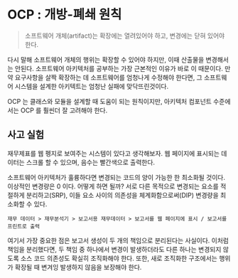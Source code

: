 # OCP : 개방-폐쇄 원칙

> 소프트웨어 개체(artifact)는 확장에는 열려있어야 하고, 변경에는 닫혀 있어야 한다.

다시 말해 소프트웨어 개체의 행위는 확장할 수 있어야 하지만, 이때 산출물을 변경해서는 안된다. 소프트웨어 아키텍처를 공부하는 가장 근본적인 이유가 바로 이 때문이다. 만약 요구사항을 살짝 확장하는 데 소프트웨어를 엄청나게 수정해야 한다면, 그 소프트웨어 시스템을 설계한 아키텍트는 엄청난 실패에 맞닥뜨린것이다.

OCP 는 클래스와 모듈을 설계할 때 도움이 되는 원칙이지만, 아키텍처 컴포넌트 수준에서는 OCP 를 훨씬더 잘 고려해야 한다.

## 사고 실험

재무제표를 웹 펭지로 보여주는 시스템이 있다고 생각해보자. 웹 페이지에 표시되는 데이터는 스크롤 할 수 있으며, 음수는 빨간색으로 출력한다. 

소프트웨어 아키텍처가 훌륭하다면 변경되는 코드의 양이 가능한 한 최소화될 것이다. 이상적인 변경량은 0 이다. 어떻게 하면 될까? 서로 다른 목적으로 변경되는 요소를 적절하게 분리하고(SRP), 이들 요소 사이의 의존성을 체계화함으로써(DIP) 변경량을 최소화할 수 있다.

```
재무 데이터 > 재무분석기 > 보고서용 재무데이터 > 보고서를 웹 페이지에 표시 / 보고서를 프린트로 출력
```

여기서 가장 중요한 점은 보고서 생성이 두 개의 책임으로 분리된다는 사실이다. 이처럼 책임을 분리했다면, 두 책임 중 하나에서 변경이 발생하더라도 다른 하나는 변경되지 않도록 소스 코드 의존성도 확실히 조직화해야 한다. 또한, 새로 조직화한 구조에서는 행위가 확장될 때 변겨잉 발생하지 않음을 보장해야 한다.
